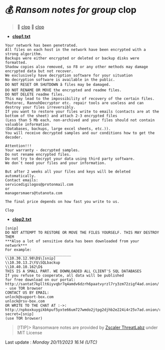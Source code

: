 # 💰 _Ransom notes for group_ clop
> 🔗 [clop](group/clop)
> 🔗 [clop](group/clop)
* **[clop1.txt](https://ransomware.live/ransomware_notes/clop/clop1.txt)**

```
Your network has been penetrated.
All files on each host in the network have been encrypted with a strong algorithm.
Backups were either encrypted or deleted or backup disks were formatted.
Shadow copies also removed, so F8 or any other methods may damage encrypted data but not recover.
We exclusively have decryption software for your situation
No decryption software is available in the public.
DO NOT RESET OR SHUTDOWN â files may be damaged.
DO NOT RENAME OR MOVE the encrypted and readme files.
DO NOT DELETE readme files.
This may lead to the impossibility of recovery of the certain files.
Photorec, RannohDecryptor etc. repair tools are useless and can destroy your files irreversibly.
If you want to restore your files write to emails (contacts are at the bottom of the sheet) and attach 2-3 encrypted files
(Less than 5 Mb each, non-archived and your files should not contain valuable information
(Databases, backups, large excel sheets, etc.)).
You will receive decrypted samples and our conditions how to get the decoder.

Attention!!!
Your warranty - decrypted samples.
Do not rename encrypted files.
Do not try to decrypt your data using third party software.
We don`t need your files and your information.

But after 2 weeks all your files and keys will be deleted automatically.
Contact emails:
servicedigilogos@protonmail.com
or
managersmaers@tutanota.com

The final price depends on how fast you write to us.

Clop

```
* **[clop2.txt](https://ransomware.live/ransomware_notes/clop/clop2.txt)**

```
[snip]
DO NOT ATTEMPT TO RESTORE OR MOVE THE FILES YOURSELF. THIS MAY DESTROY THEM
***Also a lot of sensitive data has been downloaded from your network***
For example:
______________________________
\\10.30.12.98\D$\[snip]
\\10.30.13.2\Y$\SQLbackup
\\10.40.10.162\D$
THIS IS A SMALL PART. WE DOWNLOADED ALL CLIENT'S SQL DATABASES
If you refuse to cooperate, all data will be published
for free download on our portal:
http://santat7kpllt6iyvqbr7q4amdv6dzrh6paatvyrzl7ry3zm72zigf4ad.onion/ - use TOR browser
CONTACT US BY EMAIL:
unlock@support-box.com
unlock@rsv-box.com
OR WRITE TO THE CHAT AT :->:
http://npkoxkuygikbkpuf5yxte66um727wmdo2jtpg2djhb2e224i4r25v7ad.onion/remote0/[snip]
secret=[snip]
(use TOR browser)

```


> [!TIP]> Ransomware notes are provided by [Zscaler ThreatLabz](https://github.com/threatlabz/ransomware_notes) under MIT License
> 




Last update : _Monday 20/11/2023 16.14 (UTC)_

